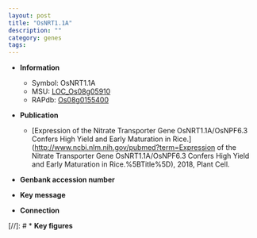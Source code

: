 ```yaml
---
layout: post
title: "OsNRT1.1A"
description: ""
category: genes
tags: 
---
```


* **Information**  
    + Symbol: OsNRT1.1A  
    + MSU: [LOC_Os08g05910](http://rice.uga.edu/cgi-bin/ORF_infopage.cgi?orf=LOC_Os08g05910)  
    + RAPdb: [Os08g0155400](http://rapdb.dna.affrc.go.jp/viewer/gbrowse_details/irgsp1?name=Os08g0155400)  

* **Publication**  
    + [Expression of the Nitrate Transporter Gene OsNRT1.1A/OsNPF6.3 Confers High Yield and Early Maturation in Rice.](http://www.ncbi.nlm.nih.gov/pubmed?term=Expression of the Nitrate Transporter Gene OsNRT1.1A/OsNPF6.3 Confers High Yield and Early Maturation in Rice.%5BTitle%5D), 2018, Plant Cell.

* **Genbank accession number**  

* **Key message**  

* **Connection**  

[//]: # * **Key figures**  


